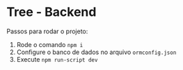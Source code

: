 # Tree - Backend

Passos para rodar o projeto:

1. Rode o comando `npm i`
2. Configure o banco de dados no arquivo `ormconfig.json`
3. Execute `npm run-script dev`
